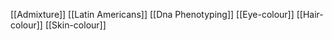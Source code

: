 [[Admixture]]
[[Latin Americans]]
[[Dna Phenotyping]]
[[Eye-colour]]
[[Hair-colour]]
[[Skin-colour]]

